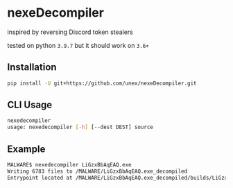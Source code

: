 # nexeDecompiler

inspired by reversing Discord token stealers

tested on python `3.9.7` but it should work on `3.6+`

## Installation

```bash
pip install -U git+https://github.com/unex/nexeDecompiler.git
```

## CLI Usage

```bash
nexedecompiler
usage: nexedecompiler [-h] [--dest DEST] source
```

## Example

```bash
MALWARE$ nexedecompiler LiGzxBbAqEAQ.exe
Writing 6783 files to /MALWARE/LiGzxBbAqEAQ.exe_decompiled
Entrypoint located at /MALWARE/LiGzxBbAqEAQ.exe_decompiled/builds/LiGzxBbAqEAQ.js
```
